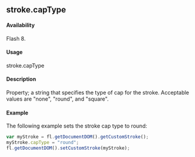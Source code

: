 ## stroke.capType

#### Availability

Flash 8.

#### Usage

stroke.capType

#### Description

Property; a string that specifies the type of cap for the stroke. Acceptable values are "none", "round", and "square".

#### Example


The following example sets the stroke cap type to round:
```javascript
var myStroke = fl.getDocumentDOM().getCustomStroke();
myStroke.capType = "round"; 
fl.getDocumentDOM().setCustomStroke(myStroke);

```